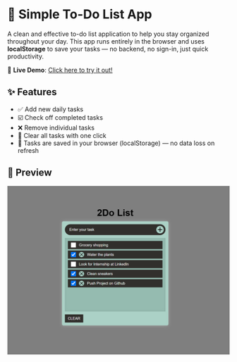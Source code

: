# 📝 Simple To-Do List App

A clean and effective to-do list application to help you stay organized throughout your day. This app runs entirely in the browser and uses **localStorage** to save your tasks — no backend, no sign-in, just quick productivity.

🔗 **Live Demo**: [Click here to try it out!](https://surajbruh.github.io/2DO-List-website/)

## ✨ Features

- ✅ Add new daily tasks
- ☑️ Check off completed tasks
- ❌ Remove individual tasks
- 🧹 Clear all tasks with one click
- 💾 Tasks are saved in your browser (localStorage) — no data loss on refresh

## 📸 Preview

![App Screenshot](public\screenshot\image.png)

